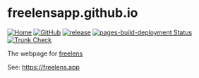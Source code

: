 # freelensapp.github.io

<!-- markdownlint-disable MD013 -->

[![Home](https://img.shields.io/badge/%F0%9F%8F%A0-freelens.app-02a7a0)](https://freelens.app)
[![GitHub](https://img.shields.io/github/stars/freelensapp/freelens?style=flat&label=GitHub%20%E2%AD%90)](https://github.com/freelensapp/freelens)
[![release](https://img.shields.io/github/v/release/freelensapp/freelens?display_name=tag&sort=semver)](https://github.com/freelensapp/freelens/releases/latest)
[![pages-build-deployment Status](https://img.shields.io/github/actions/workflow/status/freelensapp/freelensapp.github.io/pages%2Fpages-build-deployment?branch=main&label=pages%20build%20deployment&logo=github)](https://github.com/freelensapp/freelensapp.github.io/actions/workflows/pages/pages-build-deployment)
[![Trunk Check](https://github.com/freelensapp/freelens/actions/workflows/trunk-check.yaml/badge.svg?branch=main)](https://github.com/freelensapp/freelens/actions/workflows/trunk-check.yaml)

<!-- markdownlint-enable MD013 -->

The webpage for
[freelens](https://github.com/freelensapp/freelens)

See: <https://freelens.app>
